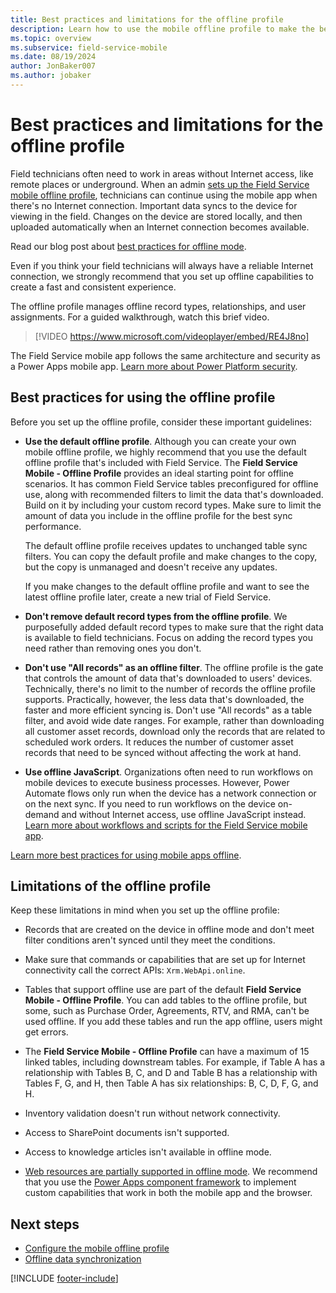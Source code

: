 ```yaml
---
title: Best practices and limitations for the offline profile
description: Learn how to use the mobile offline profile to make the best use of the Field Service mobile app when your field technicians don't have Internet access.
ms.topic: overview
ms.subservice: field-service-mobile
ms.date: 08/19/2024
author: JonBaker007
ms.author: jobaker
---
```


# Best practices and limitations for the offline profile

Field technicians often need to work in areas without Internet access, like remote places or underground. When an admin [sets up the Field Service mobile offline profile](set-up-offline-profile.md), technicians can continue using the mobile app when there's no Internet connection. Important data syncs to the device for viewing in the field. Changes on the device are stored locally, and then uploaded automatically when an Internet connection becomes available.

Read our blog post about [best practices for offline mode](https://cloudblogs.microsoft.com/dynamics365/administrator/2023/11/06/best-practices-for-offline-mode-in-the-field-service-mobile-app-part-1/).

Even if you think your field technicians will always have a reliable Internet connection, we strongly recommend that you set up offline capabilities to create a fast and consistent experience.

The offline profile manages offline record types, relationships, and user assignments. For a guided walkthrough, watch this brief video.

> [!VIDEO https://www.microsoft.com/videoplayer/embed/RE4J8no]

The Field Service mobile app follows the same architecture and security as a Power Apps mobile app. [Learn more about Power Platform security](/power-platform/admin/security/overview#the-application-and-data-on-the-device).

## Best practices for using the offline profile

Before you set up the offline profile, consider these important guidelines:

- **Use the default offline profile**. Although you can create your own mobile offline profile, we highly recommend that you use the default offline profile that's included with Field Service. The **Field Service Mobile - Offline Profile** provides an ideal starting point for offline scenarios. It has common Field Service tables preconfigured for offline use, along with recommended filters to limit the data that's downloaded. Build on it by including your custom record types. Make sure to limit the amount of data you include in the offline profile for the best sync performance.

  The default offline profile receives updates to unchanged table sync filters. You can copy the default profile and make changes to the copy, but the copy is unmanaged and doesn't receive any updates.

  If you make changes to the default offline profile and want to see the latest offline profile later, create a new trial of Field Service.

- **Don't remove default record types from the offline profile**. We purposefully added default record types to make sure that the right data is available to field technicians. Focus on adding the record types you need rather than removing ones you don't.

- **Don't use "All records" as an offline filter**. The offline profile is the gate that controls the amount of data that's downloaded to users' devices. Technically, there's no limit to the number of records the offline profile supports. Practically, however, the less data that's downloaded, the faster and more efficient syncing is. Don't use "All records" as a table filter, and avoid wide date ranges. For example, rather than downloading all customer asset records, download only the records that are related to scheduled work orders. It reduces the number of customer asset records that need to be synced without affecting the work at hand.

- **Use offline JavaScript**. Organizations often need to run workflows on mobile devices to execute business processes. However, Power Automate flows only run when the device has a network connection or on the next sync. If you need to run workflows on the device on-demand and without Internet access, use offline JavaScript instead. [Learn more about workflows and scripts for the Field Service mobile app](automate-business-processes.md).

[Learn more best practices for using mobile apps offline](/power-apps/mobile/mobile-offline-guidelines).

## Limitations of the offline profile

Keep these limitations in mind when you set up the offline profile:

- Records that are created on the device in offline mode and don't meet filter conditions aren't synced until they meet the conditions.

- Make sure that commands or capabilities that are set up for Internet connectivity call the correct APIs: `Xrm.WebApi.online`.

- Tables that support offline use are part of the default **Field Service Mobile - Offline Profile**. You can add tables to the offline profile, but some, such as Purchase Order, Agreements, RTV, and RMA, can't be used offline. If you add these tables and run the app offline, users might get errors.

- The **Field Service Mobile - Offline Profile** can have a maximum of 15 linked tables, including downstream tables. For example, if Table A has a relationship with Tables B, C, and D and Table B has a relationship with Tables F, G, and H, then Table A has six relationships: B, C, D, F, G, and H.

- Inventory validation doesn't run without network connectivity.

- Access to SharePoint documents isn't supported.

- Access to knowledge articles isn't available in offline mode.

- [Web resources are partially supported in offline mode](/power-apps/mobile/offline-capabilities#limitations). We recommend that you use the [Power Apps component framework](/powerapps/developer/component-framework/overview) to implement custom capabilities that work in both the mobile app and the browser.

## Next steps

- [Configure the mobile offline profile](set-up-offline-profile.md)
- [Offline data synchronization](offline-data-sync.md)

[!INCLUDE [footer-include](../../includes/footer-banner.md)]

